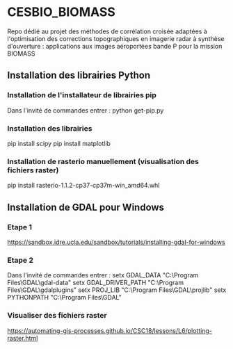 # CESBIO_BIOMASS
Repo dédié au projet des méthodes de corrélation croisée adaptées à l'optimisation des corrections topographiques en imagerie radar à synthèse d'ouverture : applications aux images aéroportées bande P pour la mission BIOMASS

## Installation des librairies Python

### Installation de l'installateur de librairies pip
Dans l'invité de commandes entrer : 
python get-pip.py

### Installation des librairies
pip install scipy
pip install matplotlib

### Installation de rasterio manuellement (visualisation des fichiers raster)

pip install rasterio-1.1.2-cp37-cp37m-win_amd64.whl

## Installation de GDAL pour Windows

### Etape 1 
https://sandbox.idre.ucla.edu/sandbox/tutorials/installing-gdal-for-windows

### Etape 2 
Dans l'invité de commandes entrer : 
setx GDAL_DATA "C:\Program Files\GDAL\gdal-data"
setx GDAL_DRIVER_PATH "C:\Program Files\GDAL\gdalplugins"
setx PROJ_LIB "C:\Program Files\GDAL\projlib"
setx PYTHONPATH "C:\Program Files\GDAL\"

### Visualiser des fichiers raster
https://automating-gis-processes.github.io/CSC18/lessons/L6/plotting-raster.html
